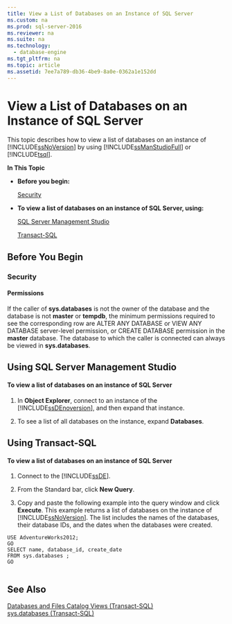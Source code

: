 ```yaml
---
title: View a List of Databases on an Instance of SQL Server
ms.custom: na
ms.prod: sql-server-2016
ms.reviewer: na
ms.suite: na
ms.technology: 
  - database-engine
ms.tgt_pltfrm: na
ms.topic: article
ms.assetid: 7ee7a789-db36-4be9-8a0e-0362a1e152dd
---
```

# View a List of Databases on an Instance of SQL Server
This topic describes how to view a list of databases on an instance of [!INCLUDE[ssNoVersion](../../Topics/TopicNameContainA/includes/ssNoVersion_md.md)] by using [!INCLUDE[ssManStudioFull](../../Topics/TopicNameContainA/includes/ssManStudioFull_md.md)] or [!INCLUDE[tsql](../../Topics/TopicNameContainA/includes/tsql_md.md)].  
  
 **In This Topic**  
  
-   **Before you begin:**  
  
     [Security](#Security)  
  
-   **To view a list of databases on an instance of SQL Server, using:**  
  
     [SQL Server Management Studio](#SSMSProcedure)  
  
     [Transact-SQL](#TsqlProcedure)  
  
##  <a name="BeforeYouBegin"></a> Before You Begin  
  
###  <a name="Security"></a> Security  
  
####  <a name="Permissions"></a> Permissions  
 If the caller of **sys.databases** is not the owner of the database and the database is not **master** or **tempdb**, the minimum permissions required to see the corresponding row are ALTER ANY DATABASE or VIEW ANY DATABASE server-level permission, or CREATE DATABASE permission in the **master** database. The database to which the caller is connected can always be viewed in **sys.databases**.  
  
##  <a name="SSMSProcedure"></a> Using SQL Server Management Studio  
  
#### To view a list of databases on an instance of SQL Server  
  
1.  In **Object Explorer**, connect to an instance of the [!INCLUDE[ssDEnoversion](../../Topics/TopicNameContainA/includes/ssDEnoversion_md.md)], and then expand that instance.  
  
2.  To see a list of all databases on the instance, expand **Databases**.  
  
##  <a name="TsqlProcedure"></a> Using Transact-SQL  
  
#### To view a list of databases on an instance of SQL Server  
  
1.  Connect to the [!INCLUDE[ssDE](../../Topics/TopicNameContainA/includes/ssDE_md.md)].  
  
2.  From the Standard bar, click **New Query**.  
  
3.  Copy and paste the following example into the query window and click **Execute**. This example returns a list of databases on the instance of [!INCLUDE[ssNoVersion](../../Topics/TopicNameContainA/includes/ssNoVersion_md.md)]. The list includes the names of the databases, their database IDs, and the dates when the databases were created.  
  
```tsql  
USE AdventureWorks2012;  
GO  
SELECT name, database_id, create_date  
FROM sys.databases ;  
GO  
  
```  
  
## See Also  
 [Databases and Files Catalog Views (Transact-SQL)](assetId:///60a05111-c542-45b5-a0cb-433ddcf6286a)   
 [sys.databases (Transact-SQL)](assetId:///46c288c1-3410-4d68-a027-3bbf33239289)